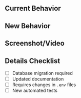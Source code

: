 <!--- Link the github issue like: #157 -->

<!--- Provide a general summary of the issue and what is inluded in this PR -->

## Current Behavior
<!--- Tell us what happens before the intruduced changes -->

## New Behavior
<!--- Tell us what happens after the intruduced changes -->

## Screenshot/Video
<!--- Provide a visual of the changes (if applicable) -->

## Details Checklist

- [ ] Database migration required
- [ ] Updated documentation
- [ ] Requires changes in `.env` files
- [ ] New automated tests
